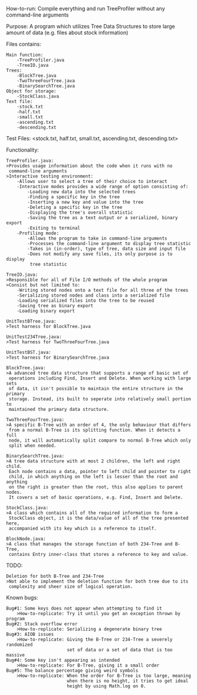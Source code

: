 How-to-run: Compile everything and run TreeProfiler without any command-line arguments

Purpose: A program which utilizes Tree Data Structures to store large amount of 
         data (e.g. files about stock information)

Files contains:

    Main function:
        -TreeProfiler.java
        -TreeIO.java
    Trees:
        -BlockTree.java
        -TwoThreeFourTree.java
        -BinarySearchTree.java
    Object for storage:
        -StockClass.java
    Text file:
        -stock.txt
        -half.txt
        -small.txt
        -ascending.txt
        -descending.txt

Test Files: <stock.txt, half.txt, small.txt, ascending.txt, descending.txt>

Functionality:

    TreeProfiler.java:
    >Provides usage information about the code when it runs with no 
     command-line arguments
    >Interactive testing environment:
        -Allows user to select a tree of their choice to interact
        -Interactive modes provides a wide range of option consisting of:
            -Loading new data into the selected trees
            -Finding a specific key in the tree
            -Inserting a new key and value into the tree
            -Deleting a specific key in the tree
            -Displaying the tree's overall statistic
            -Saving the tree as a text output or a serialized, binary export
            -Exiting to terminal
        -Profiling mode:
            -Allows the program to take in command-line arguments
            -Processes the command-line argument to display tree statistic
            -Takes in (in-order), type of tree, data size and input file
            -Does not modify any save files, its only purpose is to display 
             tree statistic

    TreeIO.java:
    >Responsible for all of File I/O methods of the whole program
    >Consist but not limited to:
        -Writing stored nodes onto a text file for all three of the trees
        -Serializing stored nodes and class into a serialized file
        -Loading serialized files into the tree to be reused
        -Saving tree as binary export
        -Loading binary export

    UnitTestBTree.java:
    >Test harness for BlockTree.java

    UnitTest234Tree.java:
    >Test harness for TwoThreeFourTree.java

    UnitTestBST.java:
    >Test harness for BinarySearchTree.java

    BlockTree.java:
    >A advanced tree data structure that supports a range of basic set of
     operations including Find, Insert and Delete. When working with large sets
     of data, it isn't possible to maintain the entire structure in the primary
     storage. Instead, its built to seperate into relatively small portion to
     maintained the primary data structure. 

    TwoThreeFourTree.java:  
    >A specific B-Tree with an order of 4, the only behaviour that differs 
     from a normal B-Tree is its splitting function. When it detects a full
     node, it will automatically split compare to normal B-Tree which only 
     split when needed.

    BinarySearchTree.java:
    >A tree data structure with at most 2 children, the left and right child.
     Each node contains a data, pointer to left child and pointer to right
     child, in which anything on the left is lesser than the root and anything
     on the right is greater than the root, this also applies to parent nodes.
     It covers a set of basic operations, e.g. Find, Insert and Delete.

    StockClass.java:
    >A class which contains all of the required information to form a 
     StockClass object, it is the data/value of all of the tree presented here,
     accompanied with its key which is a reference to itself.
    
    BlockNode.java:
    >A class that manages the storage function of both 234-Tree and B-Tree,
     contains Entry inner-class that stores a reference to key and value.

TODO: 

    Deletion for both B-Tree and 234-Tree
    >Not able to implement the deletion function for both tree due to its 
     complexity and sheer size of logical operation.

Known bugs:

    Bug#1: Some keys does not appear when attempting to find it
        >How-to-replicate: Try it until you get an exception thrown by program
    Bug#2: Stack overflow error
        >How-to-replicate: Serializing a degenerate binary tree
    Bug#3: AIOB issues
        >How-to-replicate: Giving the B-Tree or 234-Tree a severely randomized
                           set of data or a set of data that is too massive
    Bug#4: Some key isn't appearing as intended
        >How-to-replicate: For B-Tree, giving it a small order 
    Bug#5: The balance percentage giving weird symbols
        >How-to-replicate: When the order for B-Tree is too large, meaning 
                           when there is no height, it tries to get ideal 
                           height by using Math.log on 0.
